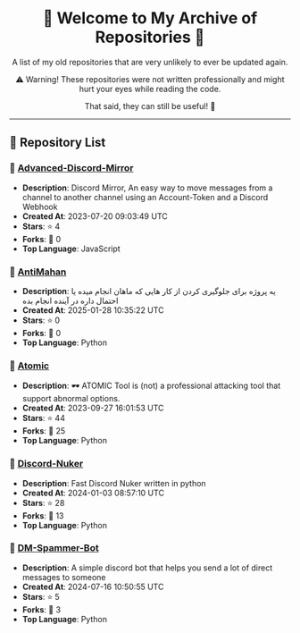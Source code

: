 <div align='center'>
<h1>🌟 Welcome to My Archive of Repositories 🌟</h1>
<p>A list of my old repositories that are very unlikely to ever be updated again.</p>
<p>⚠️ Warning! These repositories were not written professionally and might hurt your eyes while reading the code.</p>
<p>That said, they can still be useful! 🚀</p>
</div>

---

## 📜 Repository List

### 📂 [Advanced-Discord-Mirror](https://github.com/LogiqueArchive/Advanced-Discord-Mirror)
- **Description**: Discord Mirror, An easy way to move messages from a channel to another channel using an Account-Token and a Discord Webhook
- **Created At**: 2023-07-20 09:03:49 UTC
- **Stars**: ⭐ 4
- **Forks**: 🍴 0
- **Top Language**: JavaScript

### 📂 [AntiMahan](https://github.com/LogiqueArchive/AntiMahan)
- **Description**: یه پروژه برای جلوگیری کردن از کار هایی که ماهان انجام میده یا احتمال داره در آینده انجام بده
- **Created At**: 2025-01-28 10:35:22 UTC
- **Stars**: ⭐ 0
- **Forks**: 🍴 0
- **Top Language**: Python

### 📂 [Atomic](https://github.com/LogiqueArchive/Atomic)
- **Description**: 🕶 ATOMIC Tool is (not) a professional attacking tool that support abnormal options.
- **Created At**: 2023-09-27 16:01:53 UTC
- **Stars**: ⭐ 44
- **Forks**: 🍴 25
- **Top Language**: Python

### 📂 [Discord-Nuker](https://github.com/LogiqueArchive/Discord-Nuker)
- **Description**: Fast Discord Nuker written in python 
- **Created At**: 2024-01-03 08:57:10 UTC
- **Stars**: ⭐ 28
- **Forks**: 🍴 13
- **Top Language**: Python

### 📂 [DM-Spammer-Bot](https://github.com/LogiqueArchive/DM-Spammer-Bot)
- **Description**: A simple discord bot that helps you send a lot of direct messages to someone
- **Created At**: 2024-07-16 10:50:55 UTC
- **Stars**: ⭐ 5
- **Forks**: 🍴 3
- **Top Language**: Python

